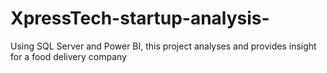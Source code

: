 # XpressTech-startup-analysis-
Using SQL Server and Power BI, this project analyses and provides insight for a food delivery company 
